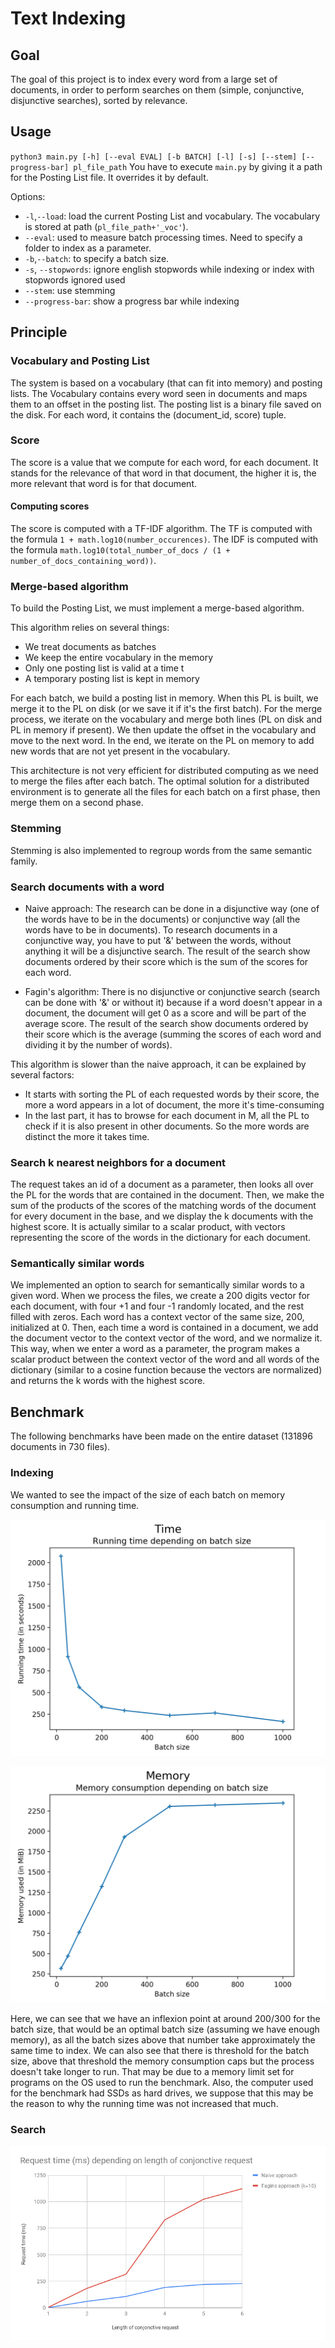 # Text Indexing

## Goal
The goal of this project is to index every word from a large set of documents, in order to perform searches on them (simple, conjunctive, disjunctive searches), sorted by relevance.

## Usage
`python3 main.py [-h] [--eval EVAL] [-b BATCH] [-l] [-s] [--stem] [--progress-bar] pl_file_path`
You have to execute `main.py` by giving it a path for the Posting List file. It overrides it by default.

Options:
 - `-l`,`--load`: load the current Posting List and vocabulary. The vocabulary is stored at path (`pl_file_path+'_voc'`).
 - `--eval`: used to measure batch processing times. Need to specify a folder to index as a parameter.
 - `-b`,`--batch`: to specify a batch size.
 - `-s`, `--stopwords`: ignore english stopwords while indexing or index with stopwords ignored used
 - `--stem`: use stemming
 - `--progress-bar`: show a progress bar while indexing

## Principle

### Vocabulary and Posting List
The system is based on a vocabulary (that can fit into memory) and posting lists. The Vocabulary contains every word seen in documents and maps them to an offset in the posting list.
The posting list is a binary file saved on the disk. For each word, it contains the (document_id, score) tuple.

### Score
The score is a value that we compute for each word, for each document. It stands for the relevance of that word in that document, the higher it is, the more relevant that word is for that document.

#### Computing scores
The score is computed with a TF-IDF algorithm.
The TF is computed with the formula `1 + math.log10(number_occurences)`.
The IDF is computed with the formula `math.log10(total_number_of_docs / (1 + number_of_docs_containing_word))`.

### Merge-based algorithm
To build the Posting List, we must implement a merge-based algorithm.

This algorithm relies on several things:
-   We treat documents as batches
-   We keep the entire vocabulary in the memory
-   Only one posting list is valid at a time t
-   A temporary posting list is kept in memory

For each batch, we build a posting list in memory. When this PL is built, we merge it to the PL on disk (or we save it if it's the first batch). For the merge process, we iterate on the vocabulary and merge both lines (PL on disk and PL in memory if present). We then update the offset in the vocabulary and move to the next word. In the end, we iterate on the PL on memory to add new words that are not yet present in the vocabulary.

This architecture is not very efficient for distributed computing as we need to merge the files after each batch. The optimal solution for a distributed environment is to generate all the files for each batch on a first phase, then merge them on a second phase.

### Stemming

Stemming is also implemented to regroup words from the same semantic family.

### Search documents with a word

- Naive approach:
The research can be done in a disjunctive way (one of the words have to be in the documents) or conjunctive way (all the words have to be in documents).
To research documents in a conjunctive way, you have to put '&' between the words, without anything it will be a disjunctive search.
The result of the search show documents ordered by their score which is the sum of the scores for each word.

- Fagin's algorithm:
There is no disjunctive or conjunctive search (search can be done with '&' or without it) because if a word doesn't appear in a document, the document will get 0 as a score and will be part of the average score.
The result of the search show documents ordered by their score which is the average (summing the scores of each word and dividing it by the number of words).

This algorithm is slower than the naive approach, it can be explained by several factors:
- It starts with sorting the PL of each requested words by their score, the more a word appears in a lot of document, the more it's time-consuming
- In the last part, it has to browse for each document in M, all the PL to check if it is also present in other documents. So the more words are distinct the more it takes time.

### Search k nearest neighbors for a document

The request takes an id of a document as a parameter, then looks all over the PL for the words that are contained in the document. Then,
we make the sum of the products of the scores of the matching words of the document for every document in the base, and we display the k documents with the highest score.
It is actually similar to a scalar product, with vectors representing the score of the words in the dictionary for each document.

### Semantically similar words

We implemented an option to search for semantically similar words to a given word. When we process the files, we create a 200 digits vector for each document, with four +1 and four -1 randomly located, and the rest filled with zeros. Each word has a context vector of the same size, 200, initialized at 0. Then, each time a word is contained in a document, we add the document vector to the context vector of the word, and we normalize it.
This way, when we enter a word as a parameter, the program makes a scalar product between the context vector of the word and all words of the dictionary (similar to a cosine function because the vectors are normalized) and returns the k words with the highest score.


## Benchmark
The following benchmarks have been made on the entire dataset (131896 documents in 730 files).

### Indexing
We wanted to see the impact of the size of each batch on memory consumption and running time.

![Plot of running time depending on batch size](https://github.com/BScong/text-indexing/blob/master/benchmark/measures_1_clean/time.png)


![Plot of maximum memory consumption depending on batch size](https://github.com/BScong/text-indexing/blob/master/benchmark/measures_1_clean/memory.png)

Here, we can see that we have an inflexion point at around 200/300 for the batch size, that would be an optimal batch size (assuming we have enough memory), as all the batch sizes above that number take approximately the same time to index.
We can also see that there is threshold for the batch size, above that threshold the memory consumption caps but the process doesn't take longer to run. That may be due to a memory limit set for programs on the OS used to run the benchmark. Also, the computer used for the benchmark had SSDs as hard drives, we suppose that this may be the reason to why the running time was not increased that much.

### Search
![Plot of request time depending on length of conjonctive request](https://github.com/BScong/text-indexing/blob/master/benchmark/search_benchmark.png)
